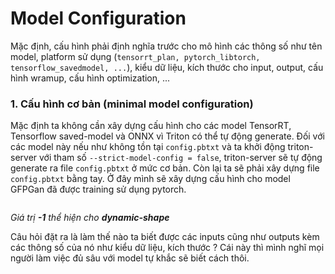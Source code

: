 # Model Configuration
Mặc định, cấu hình phải định nghĩa trước cho mô hình các thông số như tên model, platform sử dụng (```tensorrt_plan, pytorch_libtorch, tensorflow_savedmodel, ...```), kiểu dữ liệu, kích thước cho input, output, cấu hình wramup, cấu hình optimization, ...
### 1. Cấu hình cơ bản (minimal model configuration)
Mặc định ta không cần xây dựng cấu hình cho các model TensorRT, Tensorflow saved-model và ONNX vì Triton có thể tự động generate. Đối với các model này nếu như không tồn tại ```config.pbtxt``` và ta khởi động triton-server với tham số ```--strict-model-config = false```, triton-server sẽ tự động generate ra file ```config.pbtxt``` ở mức cơ bản. Còn lại ta sẽ phải xây dựng file ```config.pbtxt``` bằng tay. Ở đây mình sẽ xây dựng cấu hình cho model GFPGan đã được training sử dụng pytorch.
```

```

<i>Giá trị **-1** thể hiện cho **dynamic-shape** </i>

Câu hỏi đặt ra là làm thế nào ta biết được các inputs cũng như outputs kèm các thông số của nó như kiểu dữ liệu, kích thước ? Cái này thì mình nghĩ mọi người làm việc đủ sâu với model tự khắc sẽ biết cách thôi.
